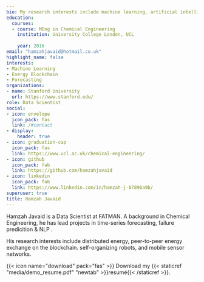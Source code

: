 ```yaml
---
bio: My research interests include machine learning, artificial intelligence and blockchain.
education:
  courses:
  - course: MEng in Chemical Engineering
    institution: University College London, UCL
    
    year: 2016
email: "hamzahjavaid@hotmail.co.uk"
highlight_name: false
interests:
- Machine Learning
- Energy Blockchain
- Forecasting
organizations:
- name: Stanford University
  url: https://www.stanford.edu/
role: Data Scientist
social:
- icon: envelope
  icon_pack: fas
  link: /#contact
- display:
    header: true
- icon: graduation-cap
  icon_pack: fas
  link: https://www.ucl.ac.uk/chemical-engineering/
- icon: github
  icon_pack: fab
  link: https://github.com/hamzahjavaid
- icon: linkedin
  icon_pack: fab
  link: https://www.linkedin.com/in/hamzah-j-07896a9b/
superuser: true
title: Hamzah Javaid
---
```


Hamzah Javaid is a Data Scientist at FATMAN. A background in Chemical Engineering, he has lead projects in time-series forecasting, failure predicition & NLP . 

His research interests include distributed energy, peer-to-peer energy exchange on the blockchain. 
self-organizing robots, and mobile sensor networks.

{{< icon name="download" pack="fas" >}} Download my {{< staticref "media/demo_resume.pdf" "newtab" >}}resumé{{< /staticref >}}.

